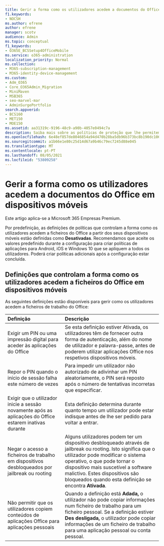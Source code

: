 ```yaml
---
title: Gerir a forma como os utilizadores acedem a documentos do Office em dispositivos móveis
f1.keywords:
- NOCSH
ms.author: efrene
author: efrene
manager: scotv
audience: Admin
ms.topic: conceptual
f1_keywords:
- O365E_BCSSetup4OfficeMobile
ms.service: o365-administration
localization_priority: Normal
ms.collection:
- M365-subscription-management
- M365-identity-device-management
ms.custom:
- Adm_O365
- Core_O365Admin_Migration
- MiniMaven
- MSB365
- seo-marvel-mar
- AdminSurgePortfolio
search.appverid:
- BCS160
- MET150
- MOE150
ms.assetid: aa31319c-9196-48c9-a90b-4057e0494c7a
description: Saiba mais sobre as políticas de proteção que lhe permitem gerir a forma como os utilizadores acedem Office aplicações e ficheiros de trabalho a partir de dispositivos móveis.
ms.openlocfilehash: 6e48ef857de8046854a94d470b28ba5db96b373bc8b190dc1062d4f408a9802c
ms.sourcegitcommit: a1b66e1e80c25d14d67a9b46c79ec7245d88e045
ms.translationtype: MT
ms.contentlocale: pt-PT
ms.lasthandoff: 08/05/2021
ms.locfileid: "53809258"
---
```

# <a name="manage-how-users-access-office-documents-on-mobile-devices"></a>Gerir a forma como os utilizadores acedem a documentos do Office em dispositivos móveis

Este artigo aplica-se a Microsoft 365 Empresas Premium.

Por predefinição, as definições de políticas que controlam a forma como os utilizadores acedem a ficheiros do Office a partir dos seus dispositivos móveis estão definidas como **Desativadas**. Recomendamos que aceite os valores predefinido durante a configuração para criar políticas de aplicações para Android, iOS e Windows 10 que se apliquem a todos os utilizadores. Poderá criar políticas adicionais após a configuração estar concluída. 
  
## <a name="settings-that-control-how-users-access-office-files-on-mobile-devices"></a>Definições que controlam a forma como os utilizadores acedem a ficheiros do Office em dispositivos móveis

As seguintes definições estão disponíveis para gerir como os utilizadores acedem a ficheiros de trabalho do Office:

|Definição  <br/> |Descrição  <br/> |
|:-----|:-----|
|Exigir um PIN ou uma impressão digital para aceder às aplicações do Office  <br/> |Se esta definição estiver Ativada, os utilizadores têm de fornecer outra forma de autenticação, além do nome de utilizador e palavra-passe, antes de poderem utilizar aplicações Office nos respetivos dispositivos móveis.  <br/> |
|Repor o PIN quando o início de sessão falha este número de vezes  <br/> |Para impedir um utilizador não autorizado de adivinhar um PIN aleatoriamente, o PIN será reposto após o número de tentativas incorretas que especificar.  <br/> |
|Exigir que o utilizador inicie a sessão novamente após as aplicações do Office estarem inativas durante  <br/> |Esta definição determina durante quanto tempo um utilizador pode estar indisque antes de lhe ser pedido para voltar a entrar.  <br/> |
|Negar o acesso a ficheiros de trabalho em dispositivos desbloqueados por jailbreak ou rooting  <br/> |Alguns utilizadores podem ter um dispositivo desbloqueado através de jailbreak ou rooting. Isto significa que o utilizador pode modificar o sistema operativo, o que pode tornar o dispositivo mais suscetível a software malictivo. Estes dispositivos são bloqueados quando esta definição se encontra **Ativada**.  <br/> |
|Não permitir que os utilizadores copiem conteúdos de aplicações Office para aplicações pessoais  <br/> |Quando a definição está **Adada,** o utilizador não pode copiar informações num ficheiro de trabalho para um ficheiro pessoal. Se a definição estiver **Des desligada,** o utilizador pode copiar informações de um ficheiro de trabalho para uma aplicação pessoal ou conta pessoal.  <br/> |
   

